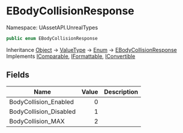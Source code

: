 # EBodyCollisionResponse

Namespace: UAssetAPI.UnrealTypes

```csharp
public enum EBodyCollisionResponse
```

Inheritance [Object](https://docs.microsoft.com/en-us/dotnet/api/system.object) → [ValueType](https://docs.microsoft.com/en-us/dotnet/api/system.valuetype) → [Enum](https://docs.microsoft.com/en-us/dotnet/api/system.enum) → [EBodyCollisionResponse](./uassetapi.unrealtypes.ebodycollisionresponse.md)<br>
Implements [IComparable](https://docs.microsoft.com/en-us/dotnet/api/system.icomparable), [IFormattable](https://docs.microsoft.com/en-us/dotnet/api/system.iformattable), [IConvertible](https://docs.microsoft.com/en-us/dotnet/api/system.iconvertible)

## Fields

| Name | Value | Description |
| --- | --: | --- |
| BodyCollision_Enabled | 0 |  |
| BodyCollision_Disabled | 1 |  |
| BodyCollision_MAX | 2 |  |
